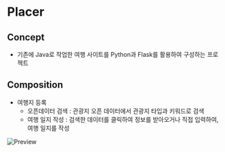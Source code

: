 # Placer

## Concept
- 기존에 Java로 작업한 여행 사이트를 Python과 Flask를 활용하여 구성하는 프로젝트

## Composition

- 여행지 등록
    - 오픈데이터 검색 : 관광지 오픈 데이터에서 관광지 타입과 키워드로 검색
    - 여행 일지 작성 : 검색한 데이터를 클릭하여 정보를 받아오거나 직접 입력하여, 여행 일지를 작성

![Preview](https://github.com/MinminC/placer/blob/issue/TEST-02/data/ppt/insertPlace.png?raw=true)
